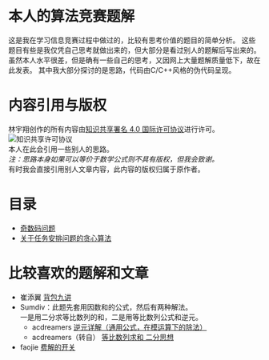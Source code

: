 # 本人的算法竞赛题解
这是我在学习信息竞赛过程中做过的，比较有思考价值的题目的简单分析。
这些题目有些是我仅凭自己思考就做出来的，但大部分是看过别人的题解后写出来的。
虽然本人水平很差，但是确有一些自己的思考，又因网上大量题解质量低下，故在此发表。
其中我大部分探讨的是思路，代码由C/C++风格的伪代码呈现。

# 内容引用与版权
林宇翔创作的所有内容由[知识共享署名 4.0 国际许可协议](http://creativecommons.org/licenses/by/4.0/)进行许可。  
![知识共享许可协议](https://i.creativecommons.org/l/by/4.0/88x31.png)  
本人在此会引用一些别人的思路。  
*注：思路本身如果可以等价于数学公式则不具有版权，但我会致谢。*  
有时我会直接引用别人文章内容，此内容的版权归属于原作者。

# 目录
* [奇数码问题](./notes/odd_puzzle.md)  
* [关于任务安排问题的贪心算法](./notes/task_greedy.md)

# 比较喜欢的题解和文章
* 崔添翼 [背包九讲](https://github.com/tianyicui/pack)
* Sumdiv：此题先套用因数和的公式，然后有两种解法。  
          一是用二分求等比数列的和，二是用等比数列公式和逆元。
  * acdreamers [逆元详解（通用公式，在模运算下的除法）](https://blog.csdn.net/acdreamers/article/details/8220787)
  * acdreamers（转自） [等比数列求和 二分思想](https://www.cnblogs.com/stranger-/p/8999382.html)
* faojie [费解的开关](https://blog.csdn.net/ssl_zyc/article/details/81623774)

